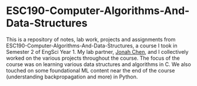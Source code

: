 # ESC190-Computer-Algorithms-And-Data-Structures

This is a repository of notes, lab work, projects and assignments from ESC190-Computer-Algorithms-And-Data-Structures, a course I took in Semester 2 of EngSci Year 1. My lab partner, [Jonah Chen](https://github.com/jonah-chen), and I collectively worked on the various projects throughout the course. The focus of the course was on learning various data structures and algorithms in C. We also touched on some foundational ML content near the end of the course (understanding backpropagation and more) in Python. 
